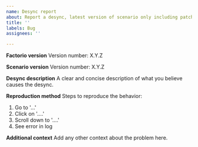 ```yaml
---
name: Desync report
about: Report a desync, latest version of scenario only including patches
title: ''
labels: Bug
assignees: ''

---
```


**Factorio version**
Version number: X.Y.Z

**Scenario version**
Version number: X.Y.Z

**Desync description**
A clear and concise description of what you believe causes the desync.

**Reproduction method**
Steps to reproduce the behavior:
1. Go to '...'
2. Click on '....'
3. Scroll down to '....'
4. See error in log

**Additional context**
Add any other context about the problem here.

